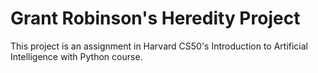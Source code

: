 # Grant Robinson's Heredity Project
This project is an assignment in Harvard CS50's Introduction to Artificial Intelligence with Python course.
